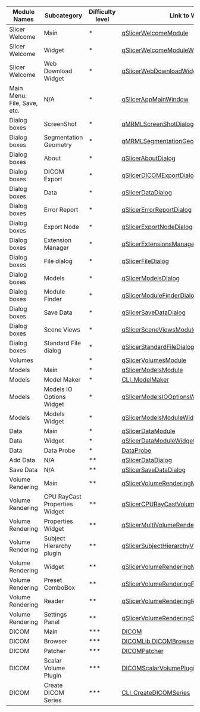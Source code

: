 | Module Names | Subcategory | Difficulty level | Link to Weblate Key|
| ------------- | ------------- | ------------- | ------------- |
| Slicer Welcome | Main  | *  | [qSlicerWelcomeModule](https://hosted.weblate.org/translate/3d-slicer/3d-slicer/fr/?checksum=b14a7af15fa889c1&q=welcome&sort_by=context)  | 
| Slicer Welcome  | Widget | * | [qSlicerWelcomeModuleWidget](https://hosted.weblate.org/translate/3d-slicer/3d-slicer/fr/?checksum=45304ec69f7d48e9&q=data&sort_by=context)  |
| Slicer Welcome  | Web Download Widget  | * | [qSlicerWebDownloadWidget](https://hosted.weblate.org/translate/3d-slicer/3d-slicer/fr/?checksum=5a13ba02878558b9&q=data&sort_by=context)  |
| Main Menu: File, Save, etc.  | N/A  | *  | [qSlicerAppMainWindow](https://hosted.weblate.org/translate/3d-slicer/3d-slicer/fr/?checksum=8f81fcdd5de93342&q=main+window&sort_by=context)  |
| Dialog boxes  | ScreenShot  | * | [qMRMLScreenShotDialog](https://hosted.weblate.org/translate/3d-slicer/3d-slicer/fr/?checksum=99196b62b6cc7508&q=dialog&sort_by=-priority%2Cposition)  |
| Dialog boxes  | Segmentation Geometry  | *  | [qMRMLSegmentationGeometryDialog](https://hosted.weblate.org/translate/3d-slicer/3d-slicer/fr/?checksum=e630859a3afd729e&q=dialog&sort_by=-priority%2Cposition)  |
| Dialog boxes  | About  | *  | [qSlicerAboutDialog](https://hosted.weblate.org/translate/3d-slicer/3d-slicer/fr/?checksum=c2354a01d6706aac&q=dialog&sort_by=-priority%2Cposition)  |
| Dialog boxes | DICOM Export | *  | [qSlicerDICOMExportDialog](https://hosted.weblate.org/translate/3d-slicer/3d-slicer/fr/?checksum=71645327ac7fe9f4&q=dialog&sort_by=-priority%2Cposition)  |
| Dialog boxes | Data  | *  | [qSlicerDataDialog](https://hosted.weblate.org/translate/3d-slicer/3d-slicer/fr/?checksum=da58e13730775d05&q=dialog&sort_by=-priority%2Cposition)  |
| Dialog boxes  | Error Report  | *  | [qSlicerErrorReportDialog](https://hosted.weblate.org/translate/3d-slicer/3d-slicer/fr/?checksum=b66e402915cd01c8&q=dialog&sort_by=-priority%2Cposition)  |
| Dialog boxes  | Export Node  | *  | [qSlicerExportNodeDialog](https://hosted.weblate.org/translate/3d-slicer/3d-slicer/fr/?checksum=6d08db715d512da5&q=dialog&sort_by=-priority%2Cposition)  |
| Dialog boxes  | Extension Manager  | *  | [qSlicerExtensionsManagerDialog](https://hosted.weblate.org/translate/3d-slicer/3d-slicer/fr/?checksum=6310d7ec773cdf8c&q=dialog&sort_by=-priority%2Cposition)  |
| Dialog boxes  | File dialog | *  | [qSlicerFileDialog](https://hosted.weblate.org/translate/3d-slicer/3d-slicer/fr/?checksum=85aa884d92bd15a1&q=dialog&sort_by=-priority%2Cposition)  |
| Dialog boxes  | Models  | *  | [qSlicerModelsDialog](https://hosted.weblate.org/translate/3d-slicer/3d-slicer/fr/?checksum=f2a23ddabd847c5e&q=dialog&sort_by=-priority%2Cposition)  |
| Dialog boxes  | Module Finder  | *  | [qSlicerModuleFinderDialog](https://hosted.weblate.org/translate/3d-slicer/3d-slicer/fr/?checksum=ffbee7b8d9cba5ee&q=dialog&sort_by=-priority%2Cposition)  |
| Dialog boxes  | Save Data  | *  | [qSlicerSaveDataDialog](https://hosted.weblate.org/translate/3d-slicer/3d-slicer/fr/?checksum=6576ffa0c7738b4d&q=dialog&sort_by=-priority%2Cposition)  |
| Dialog boxes  | Scene Views  | *  | [qSlicerSceneViewsModuleDialog](https://hosted.weblate.org/translate/3d-slicer/3d-slicer/fr/?checksum=8cbcc0a82f3d20ea&q=dialog&sort_by=-priority%2Cposition)  |
| Dialog boxes  | Standard File dialog  | *  | [qSlicerStandardFileDialog](https://hosted.weblate.org/translate/3d-slicer/3d-slicer/fr/?checksum=32a7946556a2c170&q=dialog&sort_by=-priority%2Cposition)  |
| Volumes  |      | *  | [qSlicerVolumesModule](https://hosted.weblate.org/translate/3d-slicer/3d-slicer/fr/?checksum=1155896f21274bf8&q=volumes&sort_by=context)  |
| Models   | Main  | *  | [qSlicerModelsModule](https://hosted.weblate.org/translate/3d-slicer/3d-slicer/fr/?checksum=9941c5f0110820ae&q=models&sort_by=context)  |
| Models | Model Maker   | *  | [CLI_ModelMaker](https://hosted.weblate.org/translate/3d-slicer/3d-slicer/fr/?checksum=a06238af8792fc12&q=models&sort_by=context)  |
| Models  | Models IO Options Widget  | *  | [qSlicerModelsIOOptionsWidget](https://hosted.weblate.org/translate/3d-slicer/3d-slicer/fr/?checksum=ed0bc3b0d90d9310&q=models&sort_by=context)  |
| Models  | Models Widget  | *  | [qSlicerModelsModuleWidget](https://hosted.weblate.org/translate/3d-slicer/3d-slicer/fr/?checksum=f2c9003e104b004a&q=models&sort_by=context)  |
| Data   | Main  | *  | [qSlicerDataModule](https://hosted.weblate.org/translate/3d-slicer/3d-slicer/fr/?checksum=f9f2b8552d2e461e&q=data&sort_by=context)  |
| Data   | Widget  | *  | [qSlicerDataModuleWidget](https://hosted.weblate.org/translate/3d-slicer/3d-slicer/fr/?checksum=d63826c24f401f77&q=data&sort_by=context)  |
| Data   | Data Probe  | *  | [DataProbe](https://hosted.weblate.org/translate/3d-slicer/3d-slicer/fr/?checksum=1888ab537e5f79ca&q=data&sort_by=context)  |
| Add Data   | N/A  | **  | [qSlicerDataDialog](https://hosted.weblate.org/translate/3d-slicer/3d-slicer/fr/?checksum=da58e13730775d05&q=dialog&sort_by=-priority%2Cposition)  |
| Save Data   | N/A  | **  | [qSlicerSaveDataDialog](https://hosted.weblate.org/translate/3d-slicer/3d-slicer/fr/?checksum=6576ffa0c7738b4d&q=dialog&sort_by=-priority%2Cposition)  |
| Volume Rendering   | Main  | **  | [qSlicerVolumeRenderingModule](https://hosted.weblate.org/translate/3d-slicer/3d-slicer/fr/?checksum=cc4d97b1707e7158&q=volume+rendering&sort_by=context)  |
| Volume Rendering  | CPU RayCast Properties Widget  | **  | [qSlicerCPURayCastVolumeRenderingPropertiesWidget](https://hosted.weblate.org/translate/3d-slicer/3d-slicer/fr/?checksum=6d1f0715b51455e9&q=volume+rendering&sort_by=context)  |
| Volume Rendering   | Properties Widget | **  | [qSlicerMultiVolumeRenderingPropertiesWidget](https://hosted.weblate.org/translate/3d-slicer/3d-slicer/fr/?checksum=49601ef5d729e540&q=volume+rendering&sort_by=context)  |
| Volume Rendering   | Subject Hierarchy plugin  | **  | [qSlicerSubjectHierarchyVolumeRenderingPlugin](https://hosted.weblate.org/translate/3d-slicer/3d-slicer/fr/?checksum=2d0ce45861891cf4&q=volume+rendering&sort_by=context)  |
| Volume Rendering   | Widget  | **  | [qSlicerVolumeRenderingModuleWidget](https://hosted.weblate.org/translate/3d-slicer/3d-slicer/fr/?checksum=6169d267c625d286&q=volume+rendering&sort_by=context)  |
| Volume Rendering   | Preset ComboBox  | **  | [qSlicerVolumeRenderingPresetComboBox](https://hosted.weblate.org/translate/3d-slicer/3d-slicer/fr/?checksum=8cefc5060c49ab38&q=volume+rendering&sort_by=context)  |
| Volume Rendering   | Reader  | **  | [qSlicerVolumeRenderingReader](https://hosted.weblate.org/translate/3d-slicer/3d-slicer/fr/?checksum=a212f910b29cb171&q=volume+rendering&sort_by=context)  |
| Volume Rendering   | Settings Panel  | **  | [qSlicerVolumeRenderingSettingsPanel](https://hosted.weblate.org/translate/3d-slicer/3d-slicer/fr/?checksum=e8d09402e8373f9e&q=volume+rendering&sort_by=context)  |
| DICOM   | Main  | ***  | [DICOM](https://hosted.weblate.org/translate/3d-slicer/3d-slicer/fr/?checksum=97dd0164fdf93e79&q=data&sort_by=context)  |
| DICOM   | Browser  | ***  | [DICOMLib.DICOMBrowser](https://hosted.weblate.org/translate/3d-slicer/3d-slicer/fr/?checksum=06a2adba70492826&q=data&sort_by=context)  |
| DICOM   | Patcher  | ***  | [DICOMPatcher](https://hosted.weblate.org/translate/3d-slicer/3d-slicer/fr/?checksum=abfee6b2216dd1e1&q=data&sort_by=context)  |
| DICOM   | Scalar Volume Plugin | ***  | [DICOMScalarVolumePlugin](https://hosted.weblate.org/translate/3d-slicer/3d-slicer/fr/?checksum=d74c5744d1fd239c&q=data&sort_by=context)  |
| DICOM   | Create DICOM Series  | ***  | [CLI_CreateDICOMSeries](https://hosted.weblate.org/translate/3d-slicer/3d-slicer/fr/?checksum=1a81c7b547118336&q=data&sort_by=context)  |
